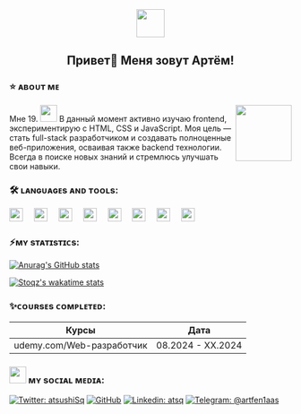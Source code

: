 <div align="center">
<img width="50px" src=https://i.gifer.com/ZNec.gif>
</div>

<section class="header">
    <h1 align=center>Привет👋 Меня зовут Артём!</h1>
</section>

###

<section class="About-me">
    <h3>⭐ ᴀʙᴏᴜᴛ ᴍᴇ</h3>
    <img align="right" height="100px" src="https://i.gifer.com/7IjS.gif">
    <div>
    Мне 19. <img height="30px" src="https://i.gifer.com/Z5cP.gif"> В данный момент активно изучаю frontend, экспериментирую с HTML, CSS и JavaScript. Моя цель — стать full-stack разработчиком и создавать полноценные веб-приложения, осваивая также backend технологии. Всегда в поиске новых знаний и стремлюсь улучшать свои навыки.
    </div>
</section>

###

<section class="lang-and-tools">
    <h3>🛠 ʟᴀɴɢᴜᴀɢᴇs ᴀɴᴅ ᴛᴏᴏʟs:</h3>
    <img src="https://cdn.jsdelivr.net/gh/devicons/devicon@latest/icons/html5/html5-original.svg" height="24px"/>
    <img width="12px">
    <img src="https://cdn.jsdelivr.net/gh/devicons/devicon@latest/icons/css3/css3-original.svg" height="24px"/>
    <img width="12px">
    <img src="https://cdn.jsdelivr.net/gh/devicons/devicon@latest/icons/bootstrap/bootstrap-original.svg" height="24px"/>
    <img width="12px">
    <img src="https://cdn.jsdelivr.net/gh/devicons/devicon@latest/icons/sass/sass-original.svg" height="24px"/>
    <img width="12px">
    <img src="https://cdn.jsdelivr.net/gh/devicons/devicon@latest/icons/python/python-plain.svg" height="24px"/>
    <img width="12px">
    <img src="https://cdn.jsdelivr.net/gh/devicons/devicon@latest/icons/figma/figma-original.svg" height="24px">
    <img width="12px">
    <img src="https://cdn.jsdelivr.net/gh/devicons/devicon@latest/icons/photoshop/photoshop-original.svg" height="24px"/>
    <img width="12px">
    <img src="https://cdn.jsdelivr.net/gh/devicons/devicon@latest/icons/git/git-original.svg" height="24px"/>
</section>

###

<section>
    <h3>⚡ᴍʏ sᴛᴀᴛɪsᴛɪᴄs:</h3>
</section>

[![Anurag's GitHub stats](https://github-readme-stats.vercel.app/api?username=stoqztw&show_icons=true&theme=tokyonight&bg_color=00000000)](https://github.com/stoqztw/github-readme-stats)

<!--START_SECTION:waka-->

[![Stoqz's wakatime stats](https://github-readme-stats.vercel.app/api/wakatime?username=atsq&layout=compact&theme=dark)](https://github.com/anuraghazra/github-readme-stats)

<!--END_SECTION:waka-->

###

<h3>✨ᴄᴏᴜʀsᴇs ᴄᴏᴍᴘʟᴇᴛᴇᴅ:</h3>

| Курсы                     | Дата              |
| ------------------------- | ----------------- |
| udemy.com/Web-разработчик | 08.2024 - XX.2024 |

###

<section class="Social Media">
    <h3><img height="30px" src="https://i.gifer.com/bf0.gif"> ᴍʏ sᴏᴄɪᴀʟ ᴍᴇᴅɪᴀ:</h3>
</section>

[![Twitter: atsushiSq](https://img.shields.io/twitter/follow/atsushiSq?style=social)](https://x.com/atsushiSq)
[![GitHub](https://img.shields.io/github/followers/stoqztw?label=follow&style=social)](https://github.com/stoqztw)
[![Linkedin: atsq](https://img.shields.io/badge/-atsq-blue?style=flat-square&logo=Linkedin&logoColor=white&link=https://www.linkedin.com/in/atsq/)](https://www.linkedin.com/in/artem-petrov-7a5632321/)
[![Telegram: @artfen1aas](https://img.shields.io/badge/-@artfen1aas-blue?style=flat-square&logo=Telegram&logoColor=white&link=https://www.linkedin.com/in/atsq/)](https://t.me/artfen1aas)

###

